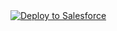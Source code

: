 <a href="https://githubsfdeploy.herokuapp.com?owner=jnarayan3039&amp;repo=afterSaveFlowTriggersDemos">
  <img src="https://raw.githubusercontent.com/afawcett/githubsfdeploy/master/src/main/webapp/resources/img/deploy.png" alt="Deploy to Salesforce" />
</a>
